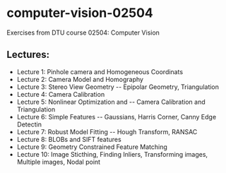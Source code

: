 # computer-vision-02504
Exercises from DTU course 02504: Computer Vision


## Lectures:

- Lecture 1: Pinhole camera and Homogeneous Coordinats
- Lecture 2: Camera Model and Homography
- Lecture 3: Stereo View Geometry -- Epipolar Geometry, Triangulation
- Lecture 4: Camera Calibration
- Lecture 5: Nonlinear Optimization and -- Camera Calibration and Triangulation
- Lecture 6: Simple Features -- Gaussians, Harris Corner, Canny Edge Detectin
- Lecture 7: Robust Model Fitting -- Hough Transform, RANSAC
- Lecture 8: BLOBs and SIFT features
- Lecture 9: Geometry Constrained Feature Matching
- Lecture 10: Image Sticthing, Finding Inliers, Transforming images, Multiple images, Nodal point
